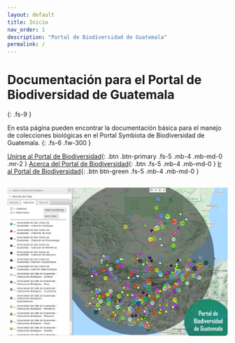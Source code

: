 ```yaml
---
layout: default
title: Inicio
nav_order: 1
description: "Portal de Biodiversidad de Guatemala"
permalink: /
---
```


# Documentación para el Portal de Biodiversidad de Guatemala
{: .fs-9 }

En esta página pueden encontrar la documentación básica para el manejo de colecciones biológicas en el Portal Symbiota de Biodiversidad de Guatemala. 
{: .fs-6 .fw-300 }

[Unirse al Portal de Biodiversidad](https://guatemalaportal.github.io/docs/unirse){: .btn .btn-primary .fs-5 .mb-4 .mb-md-0 .mr-2 } [Acerca del Portal de Biodiversidad](https://guatemalaportal.github.io/docs/acerca/){: .btn .fs-5 .mb-4 .mb-md-0 } 
[Ir al Portal de Biodiversidad](https://biodiversidad.gt){: .btn btn-green .fs-5 .mb-4 .mb-md-0 } 


[<img src="https://github.com/GuatemalaPortal/guatemalaportal.github.io/blob/main/static/MapaColecciones.jpg?raw=true" alt="Logo">](https://biodiversidad.gt/portal/)
---
